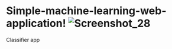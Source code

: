 # Simple-machine-learning-web-application! ![Screenshot_28](https://user-images.githubusercontent.com/64029359/170655452-00a76687-a56c-4049-9238-ca9b2adcd886.png)
Classifier app
